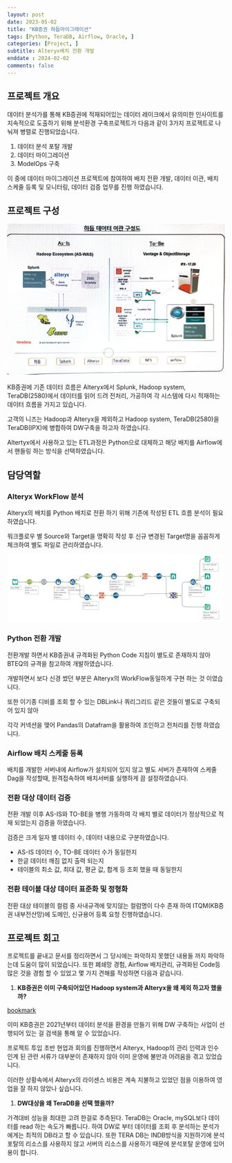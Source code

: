 ```yaml
---
layout: post
date: 2023-05-02
title: "KB증권 하둡마이그레이션"
tags: [Python, TeraDB, Airflow, Oracle, ]
categories: [Project, ]
subtitle: Alteryx배치 전환 개발
enddate : 2024-02-02
comments: false
---
```

## 프로젝트 개요


데이터 분석가를 통해 KB증권에 적재되어있는 데이터 레이크에서 유의미한 인사이트를 지속적으로 도출하기 위해 분석환경 구축프로젝트가 다음과 같이 3가지 프로젝트로 나눠져 병렬로 진행되었습니다.

1. 데이터 분석 포탈 개발
2. 데이터 마이그레이션
3. ModelOps 구축

이 중에 데이터 마이그레이션 프로젝트에 참여하여 배치 전환 개발, 데이터 이관, 배치 스케줄 등록 및 모니터링, 데이터 검증 업무를 진행 하였습니다.


 


## 프로젝트 구성


![0](/assets/img/2023-05-02-KB증권-하둡마이그레이션.md/0.png)


KB증권에 기존 데이터 흐름은 Alteryx에서 Splunk, Hadoop system, TeraDB(2580)에서 데이터를 읽어 드려 전처리, 가공하여 각 시스템에 다시 적재하는 데이터 흐름을 가지고 있습니다.


고객의 니즈는 Hadoop과 Alteryx을 제외하고 Hadoop system, TeraDB(2580)을 TeraDB(IPX)에 병합하여 DW구축을 하고자 하였습니다.


Altertyx에서 사용하고 있는 ETL과정은 Python으로 대체하고 해당 배치를 Airflow에서 핸들링 하는 방식을 선택하였습니다.


## **담당역할**


### Alteryx WorkFlow 분석


Alteryx의 배치를 Python 배치로 전환 하기 위해 기존에 작성된 ETL 흐름 분석이 필요 하였습니다.


워크플로우 별 Source와 Target을 명확히 작성 후 신규 변경된 Target명을 꼼꼼하게 체크하여 별도 파일로 관리하였습니다.


![1](/assets/img/2023-05-02-KB증권-하둡마이그레이션.md/1.png)


### Python 전환 개발


전환개발 하면서 KB증권내 규격화된 Python Code 지침이 별도로 존재하지 않아 BTEQ의 규격을 참고하여 개발하였습니다.


개발하면서 보다 신경 썼던 부분은 Alteryx의 WorkFlow동일하게 구현 하는 것 이였습니다.


또한 이기종 디비를 조회 할 수 있는 DBLink나 쿼리그리드 같은 것들이 별도로 구축되어 있지 않아


각각 커넥션을 맺어 Pandas의 Datafram을 활용하여 조인하고 전처리를 진행 하였습니다.


### Airflow 배치 스케줄 등록


배치를 개발한 서버내에 Airflow가 설치되어 있지 않고 별도 서버가 존재하여 스케줄 Dag을 작성할때, 원격접속하여 배치서버를 실행하게 끔 설정하였습니다.


### 전환 대상 데이터 검증


전환 개발 이후 AS-IS와 TO-BE을 병행 가동하여 각 배치 별로 데이터가 정상적으로 적재 되었는지 검증을 하였습니다.


검증은 크게 일자 별 데이터 수, 데이터 내용으로 구분하였습니다.

- AS-IS 데이터 수, TO-BE 데이터 수가 동일한지
- 한글 데이터 깨짐 없지 출력 되는지
- 테이블의 최소 값, 최대 값, 평균 값, 합계 등 조회 했을 때 동일한지

### 전환 테이블 대상 데이터 표준화 및 정형화


전환 대상 테이블의 컬럼 중 사내규격에 맞지않는 컬럼명이 다수 존재 하여 ITQM(KB증권 내부전산망)에 도메인, 신규용어 등록 요청 진행하였습니다.


## 프로젝트 회고


프로젝트를 끝내고 문서를 정리하면서 그 당시에는 파악하지 못했던 내용들 까지 파악하는데 도움이 많이 되었습니다. 또한 폐쇄망 경험, Airflow 배치관리, 규격화된 Code등 많은 것을 경험 할 수 있었고 몇 가지 견해를 작성하면 다음과 같습니다.

1. **KB증권은 이미 구축되어있던 Hadoop system과 Alteryx을 왜 제외 하고자 했을까?**

[bookmark](https://community.alteryx.com/t5/Global-Use-Cases/KBjeunggwon-yeoleo-deiteobeiseuleul-byeonghabhayeo-gogaeg-deiteo-bunseog/ta-p/742404)


이미 KB증권은 2021년부터 데이터 분석을 환경을 만들기 위해 DW 구축하는 사업이 선행되어 있는 걸 검색을 통해 알 수 있었습니다. 


프로젝트 투입 초반 현업과 회의를 진행하면서 Alteryx, Hadoop의 관리 인력과 인수 인계 된 관련 서류가 대부분이 존재하지 않아 이미 운영에 불만과 어려움을 겪고 있었습니다.


이러한 상황속에서 Alteryx의 라이센스 비용은 계속 지불하고 있었던 점을 이용하여 영업을 잘 하지 않았나 싶습니다.

1. **DW대상을 왜 TeraDB을 선택 했을까?**

가격대비 성능을 최대한 고려 한걸로 추측된다. TeraDB는 Oracle, mySQL보다 데이터를 read 하는 속도가 빠릅니다. 하여 DW로 부터 데이터를 조회 후 분석하는 분석가에게는 최적의 DB라고 할 수 있습니다. 또한 TERA DB는 INDB방식을 지원하기에 분석포탈의 리소스를 사용하지 않고 서버의 리소스를 사용하기 때문에 분석포탈 운영에 있어 용이 합니다. 

